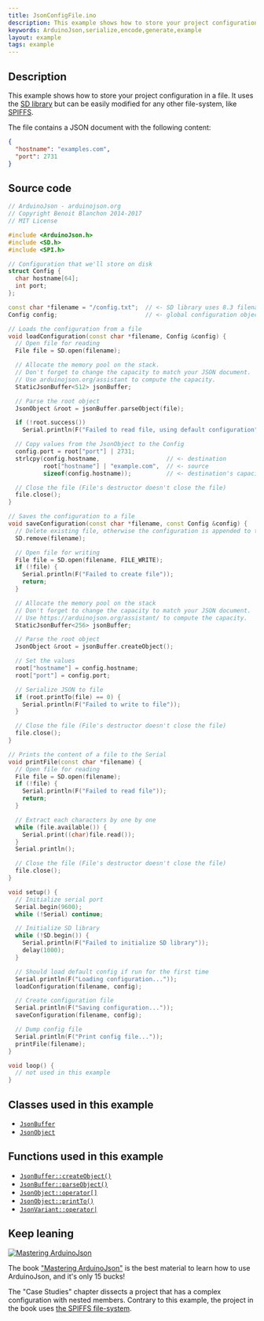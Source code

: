```yaml
---
title: JsonConfigFile.ino
description: This example shows how to store your project configuration in a file. It uses the SD library but can be easily modified for any other file-system.
keywords: ArduinoJson,serialize,encode,generate,example
layout: example
tags: example
---
```


## Description

This example shows how to store your project configuration in a file.
It uses the [SD library](https://www.arduino.cc/en/Reference/SD) but can be easily modified for any other file-system, like [SPIFFS](http://arduino-esp8266.readthedocs.io/en/latest/filesystem.html).

The file contains a JSON document with the following content:

```json
{
  "hostname": "examples.com",
  "port": 2731
}
```

## Source code

```c++
// ArduinoJson - arduinojson.org
// Copyright Benoit Blanchon 2014-2017
// MIT License

#include <ArduinoJson.h>
#include <SD.h>
#include <SPI.h>

// Configuration that we'll store on disk
struct Config {
  char hostname[64];
  int port;
};

const char *filename = "/config.txt";  // <- SD library uses 8.3 filenames
Config config;                         // <- global configuration object

// Loads the configuration from a file
void loadConfiguration(const char *filename, Config &config) {
  // Open file for reading
  File file = SD.open(filename);

  // Allocate the memory pool on the stack.
  // Don't forget to change the capacity to match your JSON document.
  // Use arduinojson.org/assistant to compute the capacity.
  StaticJsonBuffer<512> jsonBuffer;

  // Parse the root object
  JsonObject &root = jsonBuffer.parseObject(file);

  if (!root.success())
    Serial.println(F("Failed to read file, using default configuration"));

  // Copy values from the JsonObject to the Config
  config.port = root["port"] | 2731;
  strlcpy(config.hostname,                   // <- destination
          root["hostname"] | "example.com",  // <- source
          sizeof(config.hostname));          // <- destination's capacity

  // Close the file (File's destructor doesn't close the file)
  file.close();
}

// Saves the configuration to a file
void saveConfiguration(const char *filename, const Config &config) {
  // Delete existing file, otherwise the configuration is appended to the file
  SD.remove(filename);

  // Open file for writing
  File file = SD.open(filename, FILE_WRITE);
  if (!file) {
    Serial.println(F("Failed to create file"));
    return;
  }

  // Allocate the memory pool on the stack
  // Don't forget to change the capacity to match your JSON document.
  // Use https://arduinojson.org/assistant/ to compute the capacity.
  StaticJsonBuffer<256> jsonBuffer;

  // Parse the root object
  JsonObject &root = jsonBuffer.createObject();

  // Set the values
  root["hostname"] = config.hostname;
  root["port"] = config.port;

  // Serialize JSON to file
  if (root.printTo(file) == 0) {
    Serial.println(F("Failed to write to file"));
  }

  // Close the file (File's destructor doesn't close the file)
  file.close();
}

// Prints the content of a file to the Serial
void printFile(const char *filename) {
  // Open file for reading
  File file = SD.open(filename);
  if (!file) {
    Serial.println(F("Failed to read file"));
    return;
  }

  // Extract each characters by one by one
  while (file.available()) {
    Serial.print((char)file.read());
  }
  Serial.println();

  // Close the file (File's destructor doesn't close the file)
  file.close();
}

void setup() {
  // Initialize serial port
  Serial.begin(9600);
  while (!Serial) continue;

  // Initialize SD library
  while (!SD.begin()) {
    Serial.println(F("Failed to initialize SD library"));
    delay(1000);
  }

  // Should load default config if run for the first time
  Serial.println(F("Loading configuration..."));
  loadConfiguration(filename, config);

  // Create configuration file
  Serial.println(F("Saving configuration..."));
  saveConfiguration(filename, config);

  // Dump config file
  Serial.println(F("Print config file..."));
  printFile(filename);
}

void loop() {
  // not used in this example
}
```

## Classes used in this example

* [`JsonBuffer`]({{site.baseurl}}/api/jsonbuffer/)
* [`JsonObject`]({{site.baseurl}}/api/jsonobject/)

## Functions used in this example

* [`JsonBuffer::createObject()`]({{site.baseurl}}/api/jsonbuffer/createobject/)
* [`JsonBuffer::parseObject()`]({{site.baseurl}}/api/jsonbuffer/parseobject/)
* [`JsonObject::operator[]`]({{site.baseurl}}/api/jsonobject/subscript/)
* [`JsonObject::printTo()`]({{site.baseurl}}/api/jsonobject/printto/)
* [`JsonVariant::operator|`]({{site.baseurl}}/api/jsonvariant/or/)

## Keep leaning

<a href="https://leanpub.com/arduinojson/"><img src="{{site.baseurl}}/images/cover200.png" class="float-right" alt="Mastering ArduinoJson"></a>

The book ["Mastering ArduinoJson"](https://leanpub.com/arduinojson/) is the best material to learn how to use ArduinoJson, and it's only 15 bucks!

The "Case Studies" chapter dissects a project that has a complex configuration with nested members.
Contrary to this example, the project in the book uses [the SPIFFS file-system](http://arduino-esp8266.readthedocs.io/en/latest/filesystem.html).
